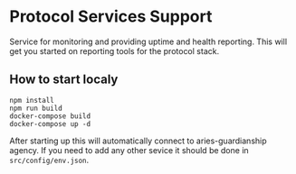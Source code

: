 # Protocol Services Support
Service for monitoring and providing uptime and health reporting. This will get you started on reporting tools for the protocol stack.


## How to start localy

```
npm install
npm run build
docker-compose build
docker-compose up -d
```

After starting up this will automatically connect to aries-guardianship agency. If you need to add any other sevice it should be done in `src/config/env.json`.